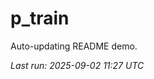 # p_train

Auto-updating README demo.

<!--START_SECTION:status-->
_Last run: 2025-09-02 11:27 UTC_
<!--END_SECTION:status-->















































































































































































































































































